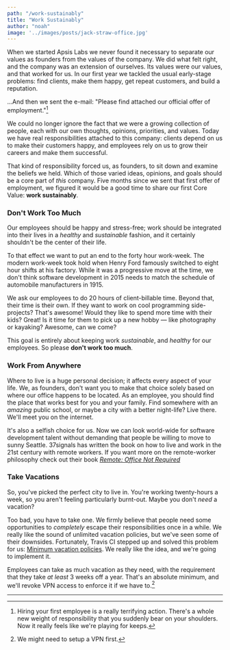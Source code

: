 ```yaml
---
path: "/work-sustainably"
title: "Work Sustainably"
author: "noah"
image: '../images/posts/jack-straw-office.jpg'
---
```


When we started Apsis Labs we never found it necessary to separate our values as founders from the values of the company. We did what felt right, and the company was an extension of ourselves. Its values were our values, and that worked for us. In our first year we tackled the usual early-stage problems: find clients, make them happy, get repeat customers, and build a reputation.

...And then we sent the e-mail: "Please find attached our official offer of employment."[^1]

We could no longer ignore the fact that we were a growing collection of people, each with our own thoughts, opinions, priorities, and values. Today we have real responsibilities attached to this company: clients depend on us to make their customers happy, and employees rely on us to grow their careers and make them successful.

That kind of responsibility forced us, as founders, to sit down and examine the beliefs we held. Which of those varied ideas, opinions, and goals should be a core part of *this* company. Five months since we sent that first offer of employment, we figured it would be a good time to share our first Core Value: **work sustainably**.

### Don't Work Too Much

Our employees should be happy and stress-free; work should be integrated into their lives in a *healthy* and *sustainable* fashion, and it certainly shouldn't be the center of their life.

To that effect we want to put an end to the forty hour work-week. The modern work-week took hold when Henry Ford famously switched to eight hour shifts at his factory. While it was a progressive move at the time, we don't think software development in 2015 needs to match the schedule of automobile manufacturers in 1915.

We ask our employees to do 20 hours of client-billable time. Beyond that, their time is their own. If they want to work on cool programming side-projects? That's awesome! Would they like to spend more time with their kids? Great! Is it time for them to pick up a new hobby — like photography or kayaking? Awesome, can we come?

This goal is entirely about keeping work *sustainable*, and *healthy* for our employees. So please **don't work too much**.

### Work From Anywhere

Where to live is a huge personal decision; it affects every aspect of your life. We, as founders, don't want you to make that choice solely based on where our office happens to be located. As an employee, you should find the place that works best for you and your family. Find somewhere with an *amazing* public school, or maybe a city with a better night-life? Live there. We'll meet you on the internet.

It's also a selfish choice for us. Now we can look world-wide for software development talent without demanding that people be willing to move to sunny Seattle. 37signals has written the book on how to live and work in the 21st century with remote workers. If you want more on the remote-worker philosophy check out their book [*Remote: Office Not Required*](http://37signals.com/remote/)

### Take Vacations

So, you've picked the perfect city to live in. You're working twenty-hours a week, so you aren't feeling particularly burnt-out. Maybe you don't *need* a vacation?

Too bad, you have to take one. We firmly believe that people need some opportunities to *completely* escape their responsibilities once in a while. We really like the sound of unlimited vacation policies, but we've seen some of their downsides. Fortunately, Travis CI stepped up and solved this problem for us: [Minimum vacation policies](http://www.paperplanes.de/2014/12/10/from-open-to-minimum-vacation-policy.html). We really like the idea, and we're going to implement it.

Employees can take as much vacation as they need, with the requirement that they take *at least* 3 weeks off a year. That's an absolute minimum, and we'll revoke VPN access to enforce it if we have to.[^2]

---

[^1]: Hiring your first employee is a really terrifying action. There's a whole new weight of responsibility that you suddenly bear on your shoulders. Now it really feels like we're playing for keeps.

[^2]: We might need to setup a VPN first.
